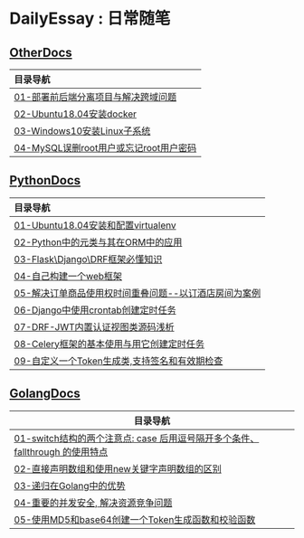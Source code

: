 # DailyEssay : 日常随笔

## [OtherDocs](<https://github.com/kerbalwzy/DailyEssay/blob/master/OtherDocsReadMe.md>)

| 目录导航                                                     |
| :----------------------------------------------------------- |
| [01-部署前后端分离项目与解决跨域问题](https://github.com/kerbalwzy/DailyEssay/blob/master/OtherDocs/Nginx%26uWSGI%26CORS.md) |
| [02-Ubuntu18.04安装docker](https://github.com/kerbalwzy/DailyEssay/tree/master/OtherDocs/InstallDockerOffline) |
| [03-Windows10安装Linux子系统](https://github.com/kerbalwzy/DailyEssay/blob/master/OtherDocs/Windows10Subsystem.md) |
| [04-MySQL误删root用户或忘记root用户密码](https://github.com/kerbalwzy/DailyEssay/blob/master/OtherDocs/MySQLRemoveRootUser.md) |

## [PythonDocs](https://github.com/kerbalwzy/DailyEssay/blob/master/PythonDocsReadMe.md)

| 目录导航                                                     |
| :----------------------------------------------------------- |
| [01-Ubuntu18.04安装和配置virtualenv](https://github.com/kerbalwzy/DailyEssay/blob/master/PythonDocs/ubuntuInstallVirtualenv.md) |
| [02-Python中的元类与其在ORM中的应用](https://github.com/kerbalwzy/DailyEssay/blob/master/PythonDocs/MateClass%26ORM.md) |
| [03-Flask\Django\DRF框架必懂知识](https://github.com/kerbalwzy/DailyEssay/tree/master/PythonDocs/Flask%26Django%26DRFKnowledgeSummary) |
| [04-自己构建一个web框架](https://github.com/kerbalwzy/DailyEssay/blob/master/PythonDocs/CustomWebFramework.md) |
| [05-解决订单商品使用权时间重叠问题--以订酒店房间为案例](https://github.com/kerbalwzy/DailyEssay/blob/master/PythonDocs/ResolvingOrderTimeConflict.md) |
| [06-Django中使用crontab创建定时任务](https://github.com/kerbalwzy/DailyEssay/blob/master/PythonDocs/TimingTaskInDjangoProject.md) |
| [07-DRF-JWT内置认证视图类源码浅析](https://github.com/kerbalwzy/DailyEssay/blob/master/PythonDocs/UseDRF-JWTtoAHUTwithOwnBackend.md) |
| [08-Celery框架的基本使用与用它创建定时任务](https://github.com/kerbalwzy/DailyEssay/blob/master/PythonDocs/CeleryAndTimingTasks.md) |
| [09-自定义一个Token生成类,支持签名和有效期检查](https://github.com/kerbalwzy/DailyEssay/blob/master/PythonDocs/CustomTokenGenerationClass.md) |

## [GolangDocs](https://github.com/kerbalwzy/DailyEssay/blob/master/GolangDocsReadMe.md)

| 目录导航                                                     |
| ------------------------------------------------------------ |
| [01-switch结构的两个注意点: case 后用逗号隔开多个条件、 fallthrough 的使用特点](https://github.com/kerbalwzy/DailyEssay/blob/master/GolangDocs/SpecialPoint_switch.md) |
| [02-直接声明数组和使用new关键字声明数组的区别](<https://github.com/kerbalwzy/DailyEssay/blob/master/GolangDocs/SpecialPoint_array.md>) |
| [03-递归在Golang中的优势](https://github.com/kerbalwzy/DailyEssay/blob/master/GolangDocs/recursionInGo.md) |
| [04-重要的并发安全, 解决资源竞争问题](<https://github.com/kerbalwzy/DailyEssay/blob/master/GolangDocs/concurrentlySecure.md>) |
| [05-使用MD5和base64创建一个Token生成函数和校验函数](https://github.com/kerbalwzy/DailyEssay/blob/master/GolangDocs/base64MD5Token.md) |


